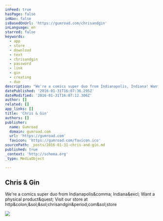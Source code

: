 ```yaml
---
inFeed: true
hasPage: false
inNav: false
isBasedOnUrl: 'https://gumroad.com/chrisandgin'
inLanguage: en
starred: false
keywords:
  - app
  - store
  - download
  - text
  - chrisandgin
  - password
  - link
  - gin
  - creating
  - duo
description: "We're a comics super duo from Indianapolis, Indiana! Want a physical product? Visit our store at http://chrisandgin.com/store"
datePublished: '2016-01-31T16:07:36.295Z'
dateModified: '2016-01-31T16:07:12.306Z'
author: []
related: []
app_links: []
title: 'Chris & Gin'
authors: []
publisher:
  name: Gumroad
  domain: gumroad.com
  url: 'https://gumroad.com'
  favicon: 'https://gumroad.com/favicon.ico'
sourcePath: _posts/2016-01-31-chris-and-gin.md
published: true
_context: 'http://schema.org'
_type: MediaObject

---
```

<article style=""><h1>Chris &amp; Gin</h1><p>We're a comics super duo from Indianapolis&amp;comma; Indiana&amp;excl; Want a physical product&amp;quest; Visit our store at http&amp;colon;&amp;sol;&amp;sol;chrisandgin&amp;period;com&amp;sol;store</p><img src="https://static-2.gumroad.com/res/gumroad/profiles/a4ec502b6a56264976e7ee4011fc49a3/original/avatar_cg_red.png" /></article>
